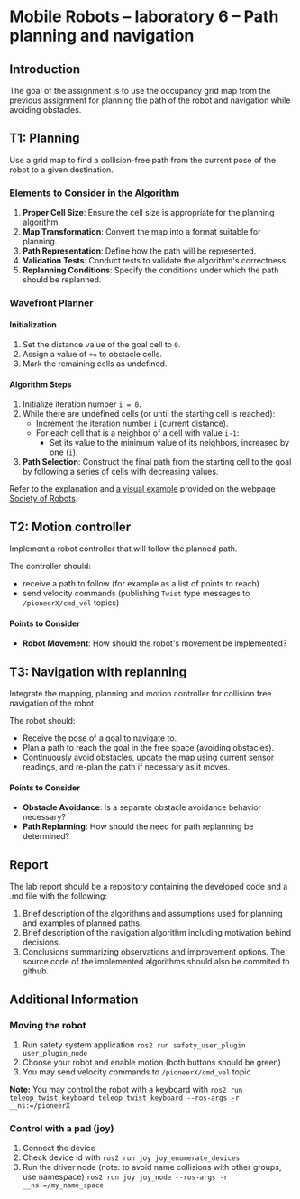 # Mobile Robots – laboratory 6 – Path planning and navigation


## Introduction

The goal of the assignment is to use the occupancy grid map from the previous assignment for planning the path of the robot and navigation while avoiding obstacles.


## T1: Planning

Use a grid map to find a collision-free path from the current pose of the robot to a given destination.

### Elements to Consider in the Algorithm

1. **Proper Cell Size**: Ensure the cell size is appropriate for the planning algorithm.
2. **Map Transformation**: Convert the map into a format suitable for planning.
3. **Path Representation**: Define how the path will be represented.
4. **Validation Tests**: Conduct tests to validate the algorithm's correctness.
5. **Replanning Conditions**: Specify the conditions under which the path should be replanned.

### Wavefront Planner

#### Initialization
1. Set the distance value of the goal cell to `0`.
2. Assign a value of `+∞` to obstacle cells.
3. Mark the remaining cells as undefined.

#### Algorithm Steps
1. Initialize iteration number `i = 0`.
2. While there are undefined cells (or until the starting cell is reached):
   - Increment the iteration number `i` (current distance).
   - For each cell that is a neighbor of a cell with value `i-1`:
     - Set its value to the minimum value of its neighbors, increased by one (`i`).
3. **Path Selection**: Construct the final path from the starting cell to the goal by following a series of cells with decreasing values.

Refer to the explanation and [a visual example](http://www.societyofrobots.com/images/programming_wavefront_animation.gif) provided on the webpage [Society of Robots](http://www.societyofrobots.com/programming_wavefront.shtml).

## T2: Motion controller

Implement a robot controller that will follow the planned path.

The controller should:
- receive a path to follow (for example as a list of points to reach)
- send velocity commands (publishing `Twist` type messages to `/pioneerX/cmd_vel` topics) 

#### Points to Consider
- **Robot Movement**: How should the robot's movement be implemented?


## T3: Navigation with replanning

Integrate the mapping, planning and motion controller for collision free navigation of the robot.

The robot should:
- Receive the pose of a goal to navigate to.
- Plan a path to reach the goal in the free space (avoiding obstacles).
- Continuously avoid obstacles, update the map using current sensor readings, and re-plan the path if necessary as it moves.


#### Points to Consider
- **Obstacle Avoidance**: Is a separate obstacle avoidance behavior necessary?
- **Path Replanning**: How should the need for path replanning be determined?



## Report

The lab report should be a repository containing the developed code and a .md file with the following:

1. Brief description of the algorithms and assumptions used for planning and examples of planned paths.
2. Brief description of the navigation algorithm including motivation behind decisions.
3. Conclusions summarizing observations and improvement options.
The source code of the implemented algorithms should also be commited to github.

## Additional Information

### Moving the robot

1. Run safety system application `ros2 run safety_user_plugin user_plugin_node`
2. Choose your robot and enable motion (both buttons should be green)
3. You may send velocity commands to `/pioneerX/cmd_vel` topic

**Note:** You may control the robot with a keyboard with
`ros2 run teleop_twist_keyboard teleop_twist_keyboard --ros-args -r __ns:=/pioneerX`


###  Control with a pad (joy)

1. Connect the device
2. Check device id with `ros2 run joy joy_enumerate_devices`
3. Run the driver node (note: to avoid name collisions with other groups, use namespace)
 `ros2 run joy joy_node --ros-args -r __ns:=/my_name_space`



